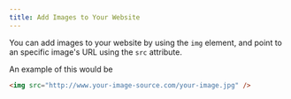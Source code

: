 ```yaml
---
title: Add Images to Your Website
---
```

You can add images to your website by using the `img` element, and point to an specific image's URL using the `src` attribute.

An example of this would be

```html
<img src="http://www.your-image-source.com/your-image.jpg" />
```